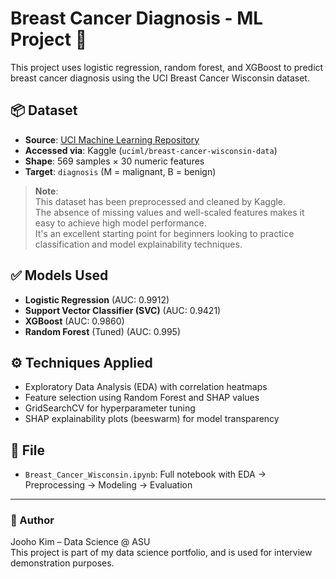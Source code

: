 # Breast Cancer Diagnosis - ML Project 🧠

This project uses logistic regression, random forest, and XGBoost to predict breast cancer diagnosis using the UCI Breast Cancer Wisconsin dataset.

## 📦 Dataset

- **Source**: [UCI Machine Learning Repository](https://archive.ics.uci.edu/ml/datasets/Breast+Cancer+Wisconsin+(Diagnostic))  
- **Accessed via**: Kaggle (`uciml/breast-cancer-wisconsin-data`)
- **Shape**: 569 samples × 30 numeric features  
- **Target**: `diagnosis` (M = malignant, B = benign)

> **Note**:  
> This dataset has been preprocessed and cleaned by Kaggle.  
> The absence of missing values and well-scaled features makes it easy to achieve high model performance.  
> It's an excellent starting point for beginners looking to practice classification and model explainability techniques.

## ✅ Models Used

- **Logistic Regression** (AUC: 0.9912)
- **Support Vector Classifier (SVC)** (AUC: 0.9421)
- **XGBoost** (AUC: 0.9860)
- **Random Forest** (Tuned) (AUC: 0.995)

## ⚙️ Techniques Applied

- Exploratory Data Analysis (EDA) with correlation heatmaps
- Feature selection using Random Forest and SHAP values
- GridSearchCV for hyperparameter tuning
- SHAP explainability plots (beeswarm) for model transparency

## 📁 File

- `Breast_Cancer_Wisconsin.ipynb`: Full notebook with EDA → Preprocessing → Modeling → Evaluation

---

### 👤 Author

Jooho Kim – Data Science @ ASU  
This project is part of my data science portfolio, and is used for interview demonstration purposes.

